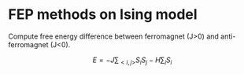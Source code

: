 # FEP methods on Ising model

Compute free energy difference between ferromagnet (J>0) and anti-ferromagnet (J<0).

$$
E = -J\sum_{<i,j>}S_i S_j - H \sum_i S_i
$$
